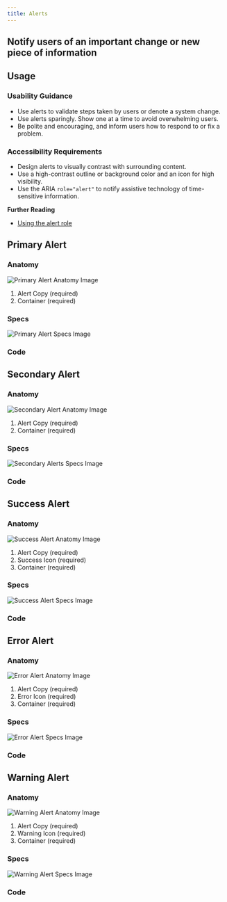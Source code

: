 ```yaml
---
title: Alerts
---
```


## Notify users of an important change or new piece of information

## **Usage**

### **Usability Guidance**

* Use alerts to validate steps taken by users or denote a system change.
* Use alerts sparingly. Show one at a time to avoid overwhelming users.
* Be polite and encouraging, and inform users how to respond to or fix a problem.

### **Accessibility Requirements**

* Design alerts to visually contrast with surrounding content.
* Use a high-contrast outline or background color and an icon for high visibility.
* Use the ARIA `role="alert"` to notify assistive technology of time-sensitive information.

**Further Reading**

* [Using the alert role](https://developer.mozilla.org/en-US/build/%!CurrentVersion%!/docs/Web/Accessibility/ARIA/ARIA_Techniques/Using_the_alert_role)

## **Primary Alert**

### **Anatomy**

<img class="doc-images" alt="Primary Alert Anatomy Image" title="Primary Alert Anatomy Image" src="/build/%!CurrentVersion%!/docs/img/Alerts/primaryalert-anatomy.jpg"/>

1. Alert Copy (required)
2. Container (required)


### **Specs**

<img class="doc-images" alt="Primary Alert Specs Image" title="Primary Alert Specs Image" src="/build/%!CurrentVersion%!/docs/img/Alerts/primaryalert-specs.jpg"/>

### **Code**

<!--Primary Alert code here, if applicable-->

## **Secondary Alert**

### **Anatomy**

<img class="doc-images" alt="Secondary Alert Anatomy Image" title="Secondary Alert Anatomy Image" src="/build/%!CurrentVersion%!/docs/img/Alerts/secondaryalert-anatomy.jpg"/>

1. Alert Copy (required)
2. Container (required)

### **Specs**

<img class="doc-images" alt="Secondary Alerts Specs Image" title="Secondary Alerts Specs Image" src="/build/%!CurrentVersion%!/docs/img/Alerts/secondaryalert-specs.jpg"/>

### **Code**

<!--Secondary Alert code here, if applicable-->

## **Success Alert**

### **Anatomy**

<img class="doc-images" alt="Success Alert Anatomy Image" title="Success Alert Anatomy Image" src="/build/%!CurrentVersion%!/docs/img/Alerts/successalert-anatomy.jpg"/>

1. Alert Copy (required)
2. Success Icon (required)
3. Container (required)


### **Specs**

<img class="doc-images" alt="Success Alert Specs Image" title="Success Alert Specs Image" src="/build/%!CurrentVersion%!/docs/img/Alerts/successalert-specs.jpg"/>

### **Code**

<!--Success Alert code here, if applicable-->

## **Error Alert**

### **Anatomy**

<img class="doc-images" alt="Error Alert Anatomy Image" title="Error Alert Anatomy Image" src="/build/%!CurrentVersion%!/docs/img/Alerts/erroralert-anatomy.jpg"/>

1. Alert Copy (required)
2. Error Icon (required)
3. Container (required)


### **Specs**

<img class="doc-images" alt="Error Alert Specs Image" title="Error Alert Specs Image" src="/build/%!CurrentVersion%!/docs/img/Alerts/erroralert-specs.jpg"/>

### **Code**

<!--Error Alert code here, if applicable-->

## **Warning Alert**

### **Anatomy**

<img class="doc-images" alt="Warning Alert Anatomy Image" title="Warning Alert Anatomy Image" src="/build/%!CurrentVersion%!/docs/img/Alerts/warningalert-anatomy.jpg"/>

1. Alert Copy (required)
2. Warning Icon (required)
3. Container (required)


### **Specs**

<img class="doc-images" alt="Warning Alert Specs Image" title="Warning Alert Specs Image" src="/build/%!CurrentVersion%!/docs/img/Alerts/warningalert-specs.jpg"/>

### **Code**

<!--Warning Alert code here, if applicable-->
